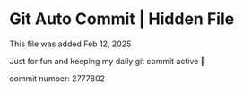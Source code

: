 # Git Auto Commit | Hidden File

This file was added Feb 12, 2025

Just for fun and keeping my daily git commit active 🤪

commit number: 2777802
